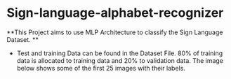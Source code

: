 # Sign-language-alphabet-recognizer

**This Project aims to use MLP Architecture to classify the Sign Language Dataset. **

* Test and training Data can be found in the Dataset File. 80% of training data is allocated to training data and 20% to validation data. 
The image below shows some of the first 25 images with their labels. 
